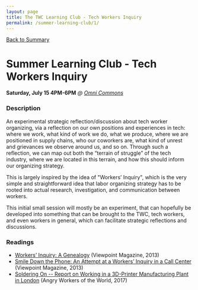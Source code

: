 ```yaml
---
layout: page
title: The TWC Learning Club - Tech Workers Inquiry
permalink: /summer-learning-club/1/
---
```

[Back to Summary](/summer-learning-club/)

# Summer Learning Club - Tech Workers Inquiry
**Saturday, July 15 4PM-6PM**
*@ [Omni Commons](https://www.google.com/maps?q=4799+Shattuck,+Oakland,+California&oe=utf-8&um=1&ie=UTF-8&sa=X&ved=0ahUKEwiLqOeckfbUAhUJyoMKHbATDGUQ_AUICigB)*

### Description

An experimental strategic reflection/discussion about tech worker organizing, via a reflection on our own positions and experiences in tech: where we work, what kind of work we do, what we produce, where we are positioned in supply chains, who our coworkers are, what kind of unrest and grievances we observe around us, and so on.  Through such a reflection, we can map out both the “terrain of struggle” of the tech industry, where we are located in this terrain, and how this should inform our organizing strategy.     

This is largely inspired by the idea of "Workers’ Inquiry", which is the very simple and straightforward idea that labor organizing strategy has to be rooted into actual research, investigation, and communication between workers.    

This initial small session will mostly be an experiment, that can hopefully be developed into something that can be brought to the TWC, tech workers, and even workers in general, which can facilitate strategic reflections and discussions.  

### Readings
- [Workers’ Inquiry: A Genealogy](https://www.viewpointmag.com/2013/09/27/workers-inquiry-a-genealogy/) (Viewpoint Magazine, 2013)
- [Smile Down the Phone: An Attempt at a Workers’ Inquiry in a Call Center](https://www.viewpointmag.com/2013/09/25/smile-down-the-phone-an-attempt-at-a-workers-inquiry-in-a-call-center/) (Viewpoint Magazine, 2013)
- [Soldering On -- Report on Working in a 3D-Printer Manufacturing Plant in London](https://angryworkersworld.wordpress.com/2017/03/24/soldering-on-report-on-working-in-a-3d-printer-manufacturing-plant-in-london/) (Angry Workers of the World, 2017)
